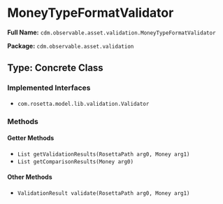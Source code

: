 # MoneyTypeFormatValidator

**Full Name:** `cdm.observable.asset.validation.MoneyTypeFormatValidator`

**Package:** `cdm.observable.asset.validation`

## Type: Concrete Class

### Implemented Interfaces

- `com.rosetta.model.lib.validation.Validator`

### Methods

#### Getter Methods

- `List getValidationResults(RosettaPath arg0, Money arg1)`
- `List getComparisonResults(Money arg0)`

#### Other Methods

- `ValidationResult validate(RosettaPath arg0, Money arg1)`


